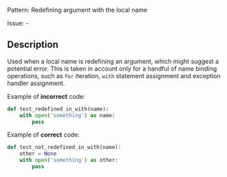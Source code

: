 Pattern: Redefining argument with the local name

Issue: -

## Description

Used when a local name is redefining an argument, which might suggest a potential error. 
This is taken in account only for a handful of name binding operations, such as `for` iteration, `with` statement assignment and exception handler assignment.


Example of **incorrect** code:
```python
def test_redefined_in_with(name):
    with open('something') as name:
        pass
```

Example of **correct** code:

```python
def test_not_redefined_in_with(name):
    other = None
    with open('something') as other:
        pass
```
